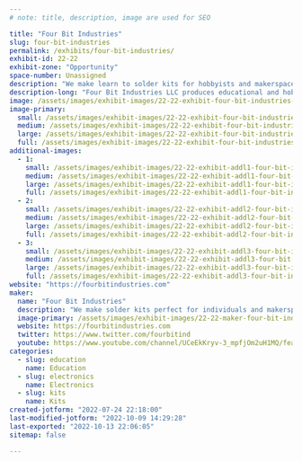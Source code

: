 ```yaml
---
# note: title, description, image are used for SEO

title: "Four Bit Industries"
slug: four-bit-industries
permalink: /exhibits/four-bit-industries/
exhibit-id: 22-22
exhibit-zone: "Opportunity"
space-number: Unassigned
description: "We make learn to solder kits for hobbyists and makerspaces."
description-long: "Four Bit Industries LLC produces educational and hobbyist electronics projects. It is located in Tampa, FL. If you are interested in bulk orders or a customized version of one of our products, please contact us!"
image: /assets/images/exhibit-images/22-22-exhibit-four-bit-industries-43-logobwhires-316-large.png
image-primary: 
  small: /assets/images/exhibit-images/22-22-exhibit-four-bit-industries-43-logobwhires-316-small.png
  medium: /assets/images/exhibit-images/22-22-exhibit-four-bit-industries-43-logobwhires-316-medium.png
  large: /assets/images/exhibit-images/22-22-exhibit-four-bit-industries-43-logobwhires-316-large.png
  full: /assets/images/exhibit-images/22-22-exhibit-four-bit-industries-43-logobwhires-316-full.png
additional-images: 
  - 1:
    small: /assets/images/exhibit-images/22-22-exhibit-addl1-four-bit-industries-mainfront-small.JPG
    medium: /assets/images/exhibit-images/22-22-exhibit-addl1-four-bit-industries-mainfront-medium.JPG
    large: /assets/images/exhibit-images/22-22-exhibit-addl1-four-bit-industries-mainfront-large.JPG
    full: /assets/images/exhibit-images/22-22-exhibit-addl1-four-bit-industries-mainfront-full.JPG
  - 2:
    small: /assets/images/exhibit-images/22-22-exhibit-addl2-four-bit-industries-standing-small.png
    medium: /assets/images/exhibit-images/22-22-exhibit-addl2-four-bit-industries-standing-medium.png
    large: /assets/images/exhibit-images/22-22-exhibit-addl2-four-bit-industries-standing-large.png
    full: /assets/images/exhibit-images/22-22-exhibit-addl2-four-bit-industries-standing-full.png
  - 3:
    small: /assets/images/exhibit-images/22-22-exhibit-addl3-four-bit-industries-materials-small.png
    medium: /assets/images/exhibit-images/22-22-exhibit-addl3-four-bit-industries-materials-medium.png
    large: /assets/images/exhibit-images/22-22-exhibit-addl3-four-bit-industries-materials-large.png
    full: /assets/images/exhibit-images/22-22-exhibit-addl3-four-bit-industries-materials-full.png
website: "https://fourbitindustries.com"
maker: 
  name: "Four Bit Industries"
  description: "We make solder kits perfect for individuals and makerspaces."
  image-primary: /assets/images/exhibit-images/22-22-maker-four-bit-industries-logobwhires-medium.png
  website: https://fourbitindustries.com
  twitter: https://www.twitter.com/fourbitind
  youtube: https://www.youtube.com/channel/UCeEkKryv-3_mpfjOm2uH1MQ/featured
categories: 
  - slug: education
    name: Education
  - slug: electronics
    name: Electronics
  - slug: kits
    name: Kits
created-jotform: "2022-07-24 22:18:00"
last-modified-jotform: "2022-10-09 14:29:28"
last-exported: "2022-10-13 22:06:05"
sitemap: false

---
```

